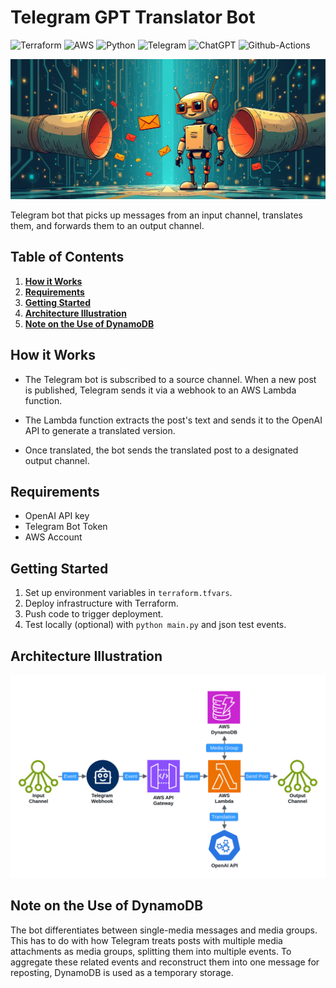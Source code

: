 # Telegram GPT Translator Bot

![Terraform](https://img.shields.io/badge/Terraform-7B42BC?style=flat-square&logo=terraform&logoColor=white)
![AWS](https://img.shields.io/badge/Amazon_Web_Services-FF9900?style=flat-square&logo=amazonwebservices&logoColor=white)
![Python](https://img.shields.io/badge/Python-FFD43B?style=flat-square&logo=python&logoColor=blue)
![Telegram](https://img.shields.io/badge/Telegram-2CA5E0?style=flat-square&logo=telegram&logoColor=white)
![ChatGPT](https://img.shields.io/badge/OpenApi-74aa9c?style=flat-square&logo=openai&logoColor=white)
![Github-Actions](https://img.shields.io/badge/GitHub_Actions-2088FF?style=flat-square&logo=github-actions&logoColor=white)

![logo.png](assets/logo.png)

Telegram bot that picks up messages from an input channel, translates them, and forwards them to an output channel.

## Table of Contents

1. **[How it Works](#how-it-works)**
2. **[Requirements](#requirements)**
3. **[Getting Started](#getting-started)**
4. **[Architecture Illustration](#architecture-illustration)**
5. **[Note on the Use of DynamoDB](#note-on-the-use-of-dynamodb)**

## How it Works

- The Telegram bot is subscribed to a source channel. When a new post is published, Telegram sends it via a webhook to an AWS Lambda function.

- The Lambda function extracts the post's text and sends it to the OpenAI API to generate a translated version.

- Once translated, the bot sends the translated post to a designated output channel.

## Requirements

- OpenAI API key
- Telegram Bot Token
- AWS Account

## Getting Started

1. Set up environment variables in `terraform.tfvars`.
2. Deploy infrastructure with Terraform.
3. Push code to trigger deployment.
4. Test locally (optional) with `python main.py` and json test events.

## Architecture Illustration

![bot-function.svg](assets/bot-function.svg)

## Note on the Use of DynamoDB

The bot differentiates between single-media messages and media groups.
This has to do with how Telegram treats posts with multiple media attachments as media groups, splitting them into multiple events.
To aggregate these related events and reconstruct them into one message for reposting, DynamoDB is used as a temporary storage.
